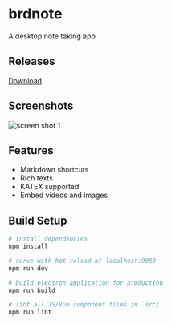 # brdnote

A desktop note taking app

## Releases

[Download](https://github.com/oxdc/brdnote/releases)

## Screenshots

![screen shot 1](https://raw.githubusercontent.com/oxdc/brdnote/master/docs/imgs/Screenshot%201.png)

## Features

+ Markdown shortcuts
+ Rich texts
+ KATEX supported
+ Embed videos and images

## Build Setup

``` bash
# install dependencies
npm install

# serve with hot reload at localhost:9080
npm run dev

# build electron application for production
npm run build

# lint all JS/Vue component files in `src/`
npm run lint
```

